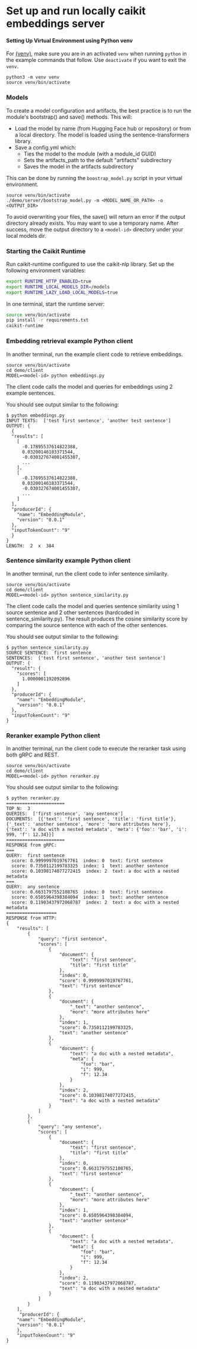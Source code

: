 # Set up and run locally caikit embeddings server

#### Setting Up Virtual Environment using Python venv

For [(venv)](https://docs.python.org/3/library/venv.html), make sure you are in an activated `venv` when running `python` in the example commands that follow. Use `deactivate` if you want to exit the `venv`.

```shell
python3 -m venv venv
source venv/bin/activate
```

### Models

To create a model configuration and artifacts, the best practice is to run the module's bootstrap() and save() methods.  This will:

* Load the model by name (from Hugging Face hub or repository) or from a local directory. The model is loaded using the sentence-transformers library.
* Save a config.yml which:
  * Ties the model to the module (with a module_id GUID)
  * Sets the artifacts_path to the default "artifacts" subdirectory
  * Saves the model in the artifacts subdirectory

This can be done by running the `boostrap_model.py` script in your virtual environment.

```shell
source venv/bin/activate
./demo/server/bootstrap_model.py -m <MODEL_NAME_OR_PATH> -o <OUTPUT_DIR>
```


To avoid overwriting your files, the save() will return an error if the output directory already exists. You may want to use a temporary name. After success, move the output directory to a `<model-id>` directory under your local models dir.


### Starting the Caikit Runtime

Run caikit-runtime configured to use the caikit-nlp library. Set up the following environment variables:

```bash
export RUNTIME_HTTP_ENABLED=true
export RUNTIME_LOCAL_MODELS_DIR=/models
export RUNTIME_LAZY_LOAD_LOCAL_MODELS=true
```

In one terminal, start the runtime server:

```bash
source venv/bin/activate
pip install -r requirements.txt
caikit-runtime
```

### Embedding retrieval example Python client

In another terminal, run the example client code to retrieve embeddings.

```shell
source venv/bin/activate
cd demo/client
MODEL=<model-id> python embeddings.py
```

The client code calls the model and queries for embeddings using 2 example sentences.

You should see output similar to the following:

```ShellSession
$ python embeddings.py
INPUT TEXTS:  ['test first sentence', 'another test sentence']
OUTPUT: {
  {
  "results": [
    [
      -0.17895537614822388,
      0.03200146183371544,
      -0.030327674001455307,
      ...
    ],
    [
      -0.17895537614822388,
      0.03200146183371544,
      -0.030327674001455307,
      ...
    ]
  ],
  "producerId": {
    "name": "EmbeddingModule",
    "version": "0.0.1"
  },
  "inputTokenCount": "9"
  }
}
LENGTH:  2  x  384
```

### Sentence similarity example Python client

In another terminal, run the client code to infer sentence similarity.

```shell
source venv/bin/activate
cd demo/client
MODEL=<model-id> python sentence_similarity.py
```

The client code calls the model and queries sentence similarity using 1 source sentence and 2 other sentences (hardcoded in sentence_similarity.py). The result produces the cosine similarity score by comparing the source sentence with each of the other sentences.

You should see output similar to the following:

```ShellSession
$ python sentence_similarity.py   
SOURCE SENTENCE:  first sentence
SENTENCES:  ['test first sentence', 'another test sentence']
OUTPUT: {
  "result": {
    "scores": [
      1.0000001192092896
    ]
  },
  "producerId": {
    "name": "EmbeddingModule",
    "version": "0.0.1"
  },
  "inputTokenCount": "9"
}
```

### Reranker example Python client

In another terminal, run the client code to execute the reranker task using both gRPC and REST.

```shell
source venv/bin/activate
cd demo/client
MODEL=<model-id> python reranker.py
```

You should see output similar to the following:

```ShellSession
$ python reranker.py
======================
TOP N:  3
QUERIES:  ['first sentence', 'any sentence']
DOCUMENTS:  [{'text': 'first sentence', 'title': 'first title'}, {'_text': 'another sentence', 'more': 'more attributes here'}, {'text': 'a doc with a nested metadata', 'meta': {'foo': 'bar', 'i': 999, 'f': 12.34}}]
======================
RESPONSE from gRPC:
===
QUERY:  first sentence
  score: 0.9999997019767761  index: 0  text: first sentence
  score: 0.7350112199783325  index: 1  text: another sentence
  score: 0.10398174077272415  index: 2  text: a doc with a nested metadata
===
QUERY:  any sentence
  score: 0.6631797552108765  index: 0  text: first sentence
  score: 0.6505964398384094  index: 1  text: another sentence
  score: 0.11903437972068787  index: 2  text: a doc with a nested metadata
===================
RESPONSE from HTTP:
{
    "results": [
        {
            "query": "first sentence",
            "scores": [
                {
                    "document": {
                        "text": "first sentence",
                        "title": "first title"
                    },
                    "index": 0,
                    "score": 0.9999997019767761,
                    "text": "first sentence"
                },
                {
                    "document": {
                        "_text": "another sentence",
                        "more": "more attributes here"
                    },
                    "index": 1,
                    "score": 0.7350112199783325,
                    "text": "another sentence"
                },
                {
                    "document": {
                        "text": "a doc with a nested metadata",
                        "meta": {
                            "foo": "bar",
                            "i": 999,
                            "f": 12.34
                        }
                    },
                    "index": 2,
                    "score": 0.10398174077272415,
                    "text": "a doc with a nested metadata"
                }
            ]
        },
        {
            "query": "any sentence",
            "scores": [
                {
                    "document": {
                        "text": "first sentence",
                        "title": "first title"
                    },
                    "index": 0,
                    "score": 0.6631797552108765,
                    "text": "first sentence"
                },
                {
                    "document": {
                        "_text": "another sentence",
                        "more": "more attributes here"
                    },
                    "index": 1,
                    "score": 0.6505964398384094,
                    "text": "another sentence"
                },
                {
                    "document": {
                        "text": "a doc with a nested metadata",
                        "meta": {
                            "foo": "bar",
                            "i": 999,
                            "f": 12.34
                        }
                    },
                    "index": 2,
                    "score": 0.11903437972068787,
                    "text": "a doc with a nested metadata"
                }
            ]
        }
    ],
     "producerId": {
    "name": "EmbeddingModule",
    "version": "0.0.1"
    },
    "inputTokenCount": "9"
}
```